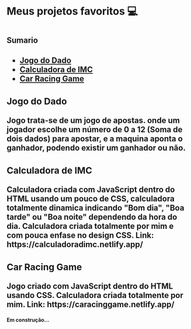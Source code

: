 <h1>Meus projetos favoritos 💻<h1>
  <h2>Sumario<h2>
    <ul>
      <li>
        <a class="nav-link js-scroll active" href="#jogododado">Jogo do Dado</a>
      </li>
      <li>
        <a class="nav-link js-scroll" href="#calculadoradeimc">Calculadora de IMC</a>
      </li>
      <li>
        <a class="nav-link js-scroll" href="#racing">Car Racing Game</a>
      </li>
    </ul>
    <div id="jogododado">
      <h3>Jogo do Dado</h3>
        <p>Jogo trata-se de um jogo de apostas. onde um jogador escolhe um número de 0 a 12 (Soma de dois dados) para apostar, e a maquina aponta o ganhador, podendo             existir um ganhador ou não.</p>
    </div>
    <div id="calculadoradeimc">  
      <h3 href="https://calculadoradimc.netlify.app/">Calculadora de IMC</h3>
        <p>Calculadora criada com JavaScript dentro do HTML usando um pouco de CSS, calculadora totalmente dinamica indicando "Bom dia", "Boa tarde" ou "Boa noite"               dependendo da hora do dia. Calculadora criada totalmente por mim e com pouca enfase no design CSS. Link: https://calculadoradimc.netlify.app/</p>
    </div>
    <div id="racing">  
      <h3 href="https://caracinggame.netlify.app/">Car Racing Game</h3>
        <p>Jogo criado com JavaScript dentro do HTML usando CSS. Calculadora criada totalmente por mim. Link: https://caracinggame.netlify.app/</p>
    </div>
    <h4>Em construção...</h4>
